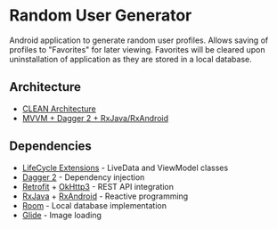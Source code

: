 # Random User Generator
Android application to generate random user profiles. Allows saving of profiles to "Favorites" for later viewing. Favorites will be cleared upon uninstallation of application as they are stored in a local database.

## Architecture
* [CLEAN Architecture](https://proandroiddev.com/android-clean-architecture-with-viewmodel-usecases-and-repositories-part-1-b9e63889a1aa)
* [MVVM + Dagger 2 + RxJava/RxAndroid](https://proandroiddev.com/mvvm-with-kotlin-android-architecture-components-dagger-2-retrofit-and-rxandroid-1a4ebb38c699)

## Dependencies
* [LifeCycle Extensions](https://developer.android.com/topic/libraries/architecture/adding-components) - LiveData and ViewModel classes
* [Dagger 2](https://google.github.io/dagger/) - Dependency injection
* [Retrofit](https://square.github.io/retrofit/) + [OkHttp3](http://square.github.io/okhttp/) - REST API integration
* [RxJava](https://github.com/ReactiveX/RxJava) + [RxAndroid](https://github.com/ReactiveX/RxAndroid) - Reactive programming
* [Room](https://developer.android.com/topic/libraries/architecture/room) - Local database implementation
* [Glide](https://github.com/bumptech/glide) - Image loading

